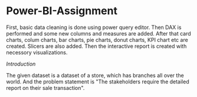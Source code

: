 # Power-BI-Assignment

First, basic data cleaning is done using power query editor. Then DAX is performed and some new columns and measures are added. After that card charts, colum charts, bar charts, pie charts, donut charts, KPI chart etc are created. Slicers are also added. Then the interactive report is created with necessory visualizations.

*Introduction*

The given dataset is a dataset of a store, which has branches all over the world. And the problem statement is "The stakeholders require the detailed report on their sale transaction".

